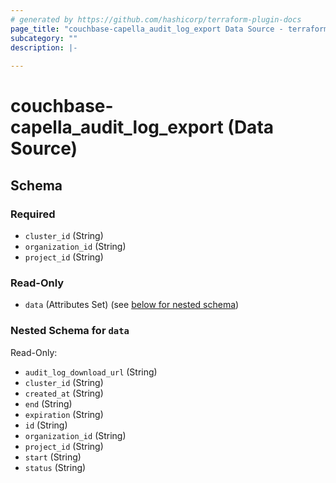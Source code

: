 ```yaml
---
# generated by https://github.com/hashicorp/terraform-plugin-docs
page_title: "couchbase-capella_audit_log_export Data Source - terraform-provider-couchbase-capella"
subcategory: ""
description: |-
  
---
```


# couchbase-capella_audit_log_export (Data Source)





<!-- schema generated by tfplugindocs -->
## Schema

### Required

- `cluster_id` (String)
- `organization_id` (String)
- `project_id` (String)

### Read-Only

- `data` (Attributes Set) (see [below for nested schema](#nestedatt--data))

<a id="nestedatt--data"></a>
### Nested Schema for `data`

Read-Only:

- `audit_log_download_url` (String)
- `cluster_id` (String)
- `created_at` (String)
- `end` (String)
- `expiration` (String)
- `id` (String)
- `organization_id` (String)
- `project_id` (String)
- `start` (String)
- `status` (String)
